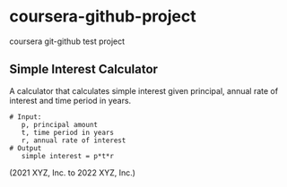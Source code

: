 # coursera-github-project
coursera git-github test project

## Simple Interest Calculator

A calculator that calculates simple interest given principal, annual rate of interest and time period in years.

```
# Input:
   p, principal amount
   t, time period in years
   r, annual rate of interest
# Output
   simple interest = p*t*r
```

(2021 XYZ, Inc. to 2022 XYZ, Inc.)
